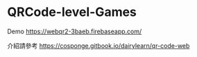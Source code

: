 # QRCode-level-Games

Demo 
https://webqr2-3baeb.firebaseapp.com/

介紹請參考 
https://cosponge.gitbook.io/dairylearn/qr-code-web
